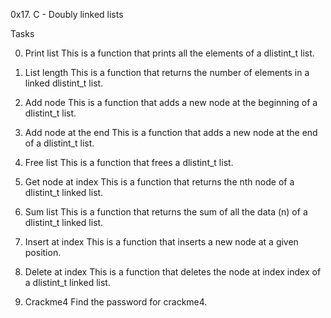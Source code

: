 0x17. C - Doubly linked lists

Tasks

0. Print list
This is a function that prints all the elements of a dlistint_t list.

1. List length
This is a function that returns the number of elements in a linked dlistint_t list.

2. Add node
This is a function that adds a new node at the beginning of a dlistint_t list.

3. Add node at the end
This is a function that adds a new node at the end of a dlistint_t list.

4. Free list
This is a function that frees a dlistint_t list.

5. Get node at index
This is a function that returns the nth node of a dlistint_t linked list.

6. Sum list
This is a function that returns the sum of all the data (n) of a dlistint_t linked list.

7. Insert at index
This is a function that inserts a new node at a given position.

8. Delete at index
This is a function that deletes the node at index index of a dlistint_t linked list.

9. Crackme4
Find the password for crackme4.
